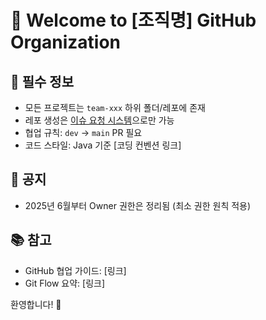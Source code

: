 # 👋 Welcome to [조직명] GitHub Organization

## 🚀 필수 정보
- 모든 프로젝트는 `team-xxx` 하위 폴더/레포에 존재
- 레포 생성은 [이슈 요청 시스템](링크)으로만 가능
- 협업 규칙: `dev` → `main` PR 필요
- 코드 스타일: Java 기준 [코딩 컨벤션 링크]

## 📢 공지
- 2025년 6월부터 Owner 권한은 정리됨 (최소 권한 원칙 적용)

## 📚 참고
- GitHub 협업 가이드: [링크]
- Git Flow 요약: [링크]

환영합니다! 🎉
